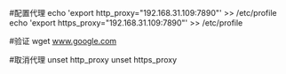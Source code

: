#配置代理
echo 'export http_proxy="192.168.31.109:7890"' >> /etc/profile
echo 'export https_proxy="192.168.31.109:7890"' >> /etc/profile

#验证
wget www.google.com

#取消代理
unset http_proxy
unset https_proxy
